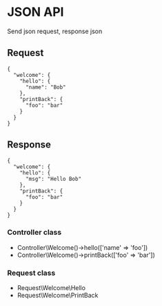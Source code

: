 # JSON API

Send json request, response json

## Request
    {
      "welcome": {
        "hello": {
          "name": "Bob"
        },
        "printBack": {
          "foo": "bar"
        }
      }
    }
    
## Response
    {
      "welcome": {
        "hello": {
          "msg": "Hello Bob"
        },
        "printBack": {
          "foo": "bar"
        }
      }
    }

### Controller class
* Controller\Welcome()->hello(\['name' => 'foo'\])
* Controller\Welcome()->printBack(\['foo' => 'bar'\])

### Request class
* Request\Welcome\Hello
* Request\Welcome\PrintBack

